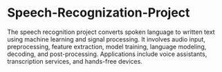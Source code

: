 # Speech-Recognization-Project
The speech recognition project converts spoken language to written text using machine learning and signal processing. It involves audio input, preprocessing, feature extraction, model training, language modeling, decoding, and post-processing. Applications include voice assistants, transcription services, and hands-free devices.
